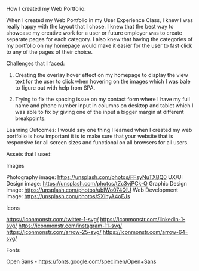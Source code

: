 How I created my Web Portfolio:

When I created my Web Portfolio in my User Experience Class, I knew I was really happy with the layout that I chose. I knew that the best way to showcase my creative work for a user or future employer was to create separate pages for each category. I also knew that having the categories of my portfolio on my homepage would make it easier for the user to fast click to any of the pages of their choice. 

Challenges that I faced:

1) Creating the overlay hover effect on my homepage to display the view text for the user to click when hovering on the images which I was bale to figure out with help from SPA. 

2) Trying to fix the spacing issue on my contact form where I have my full name and phone number input in columns on desktop and tablet which I was able to fix by giving one of the input a bigger margin at different breakpoints.  

Learning Outcomes: I would say one thing I learned when I created my web portfolio is how important it is to make sure that your website that is responsive for all screen sizes and functional on all browsers for all users. 

Assets that I used:

Images 

Photography image: https://unsplash.com/photos/FFsyNuTXBQ0 
UX/Ui Design image: https://unsplash.com/photos/tZc3vjPCk-Q
Graphic Design image: https://unsplash.com/photos/ubIWo074QlU
Web Development image: https://unsplash.com/photos/SXihyA4oEJs

Icons

https://iconmonstr.com/twitter-1-svg/
https://iconmonstr.com/linkedin-1-svg/
https://iconmonstr.com/instagram-11-svg/
https://iconmonstr.com/arrow-25-svg/
https://iconmonstr.com/arrow-64-svg/

Fonts

Open Sans - https://fonts.google.com/specimen/Open+Sans

Frameworks

Bootstrap 5 